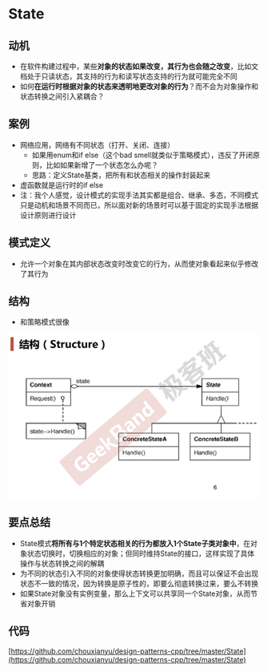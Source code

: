 # State

## 动机

* 在软件构建过程中，某些**对象的状态如果改变，其行为也会随之改变**，比如文档处于只读状态，其支持的行为和读写状态支持的行为就可能完全不同
* 如何**在运行时根据对象的状态来透明地更改对象的行为**？而不会为对象操作和状态转换之间引入紧耦合？

## 案例

* 网络应用，网络有不同状态（打开、关闭、连接）
  * 如果用enum和if else（这个bad smell就类似于策略模式），违反了开闭原则，比如如果新增了一个状态怎么办呢？
  * 思路：定义State基类，把所有和状态相关的操作封装起来
* 虚函数就是运行时的if else
* 注：我个人感觉，设计模式的实现手法其实都是组合、继承、多态，不同模式只是动机和场景不同而已，所以面对新的场景时可以基于固定的实现手法根据设计原则进行设计

## 模式定义

* 允许一个对象在其内部状态改变时改变它的行为，从而使对象看起来似乎修改了其行为

## 结构

* 和策略模式很像

![](./images/State.png)

## 要点总结

* State模式**将所有与1个特定状态相关的行为都放入1个State子类对象中**，在对象状态切换时，切换相应的对象；但同时维持State的接口，这样实现了具体操作与状态转换之间的解耦
* 为不同的状态引入不同的对象使得状态转换更加明确，而且可以保证不会出现状态不一致的情况，因为转换是原子性的，即要么彻底转换过来，要么不转换
* 如果State对象没有实例变量，那么上下文可以共享同一个State对象，从而节省对象开销

## 代码

[https://github.com/chouxianyu/design-patterns-cpp/tree/master/State](https://github.com/chouxianyu/design-patterns-cpp/tree/master/State)
